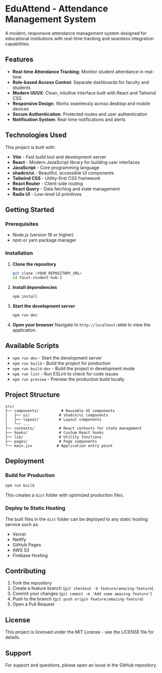# EduAttend - Attendance Management System

A modern, responsive attendance management system designed for educational institutions with real-time tracking and seamless integration capabilities.

## Features

- **Real-time Attendance Tracking**: Monitor student attendance in real-time
- **Role-based Access Control**: Separate dashboards for faculty and students
- **Modern UI/UX**: Clean, intuitive interface built with React and Tailwind CSS
- **Responsive Design**: Works seamlessly across desktop and mobile devices
- **Secure Authentication**: Protected routes and user authentication
- **Notification System**: Real-time notifications and alerts

## Technologies Used

This project is built with:

- **Vite** - Fast build tool and development server
- **React** - Modern JavaScript library for building user interfaces
- **JavaScript** - Core programming language
- **shadcn/ui** - Beautiful, accessible UI components
- **Tailwind CSS** - Utility-first CSS framework
- **React Router** - Client-side routing
- **React Query** - Data fetching and state management
- **Radix UI** - Low-level UI primitives

## Getting Started

### Prerequisites

- Node.js (version 16 or higher)
- npm or yarn package manager

### Installation

1. **Clone the repository**
   ```bash
   git clone <YOUR_REPOSITORY_URL>
   cd facul-student-hub-1
   ```

2. **Install dependencies**
   ```bash
   npm install
   ```

3. **Start the development server**
   ```bash
   npm run dev
   ```

4. **Open your browser**
   Navigate to `http://localhost:8080` to view the application.

## Available Scripts

- `npm run dev` - Start the development server
- `npm run build` - Build the project for production
- `npm run build:dev` - Build the project in development mode
- `npm run lint` - Run ESLint to check for code issues
- `npm run preview` - Preview the production build locally

## Project Structure

```
src/
├── components/          # Reusable UI components
│   ├── ui/             # shadcn/ui components
│   ├── layout/         # Layout components
│   └── ...
├── contexts/           # React contexts for state management
├── hooks/              # Custom React hooks
├── lib/                # Utility functions
├── pages/              # Page components
└── main.jsx           # Application entry point
```

## Deployment

### Build for Production

```bash
npm run build
```

This creates a `dist` folder with optimized production files.

### Deploy to Static Hosting

The built files in the `dist` folder can be deployed to any static hosting service such as:

- Vercel
- Netlify
- GitHub Pages
- AWS S3
- Firebase Hosting

## Contributing

1. Fork the repository
2. Create a feature branch (`git checkout -b feature/amazing-feature`)
3. Commit your changes (`git commit -m 'Add some amazing feature'`)
4. Push to the branch (`git push origin feature/amazing-feature`)
5. Open a Pull Request

## License

This project is licensed under the MIT License - see the LICENSE file for details.

## Support

For support and questions, please open an issue in the GitHub repository.